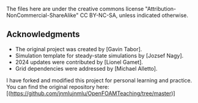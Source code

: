 The files here are under the creative commons license "Attribution-NonCommercial-ShareAlike" CC BY-NC-SA, unless indicated otherwise.

## Acknowledgments

- The original project was created by [Gavin Tabor].
- Simulation template for steady-state simulations by [Jozsef Nagy].
- 2024 updates were contributed by [Lionel Gamet].
- Grid dependencies were addressed by [Michael Alletto].

I have forked and modified this project for personal learning and practice.
You can find the original repository here: [(https://github.com/jnmlujnmlu/OpenFOAMTeaching/tree/master)]
